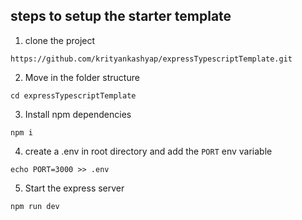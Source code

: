 ## steps to setup the starter template

1. clone the project
  
  ````````
  https://github.com/krityankashyap/expressTypescriptTemplate.git
  ````````

2. Move in the folder structure
```
cd expressTypescriptTemplate
```

3. Install npm dependencies
`````
npm i
`````

4. create a .env in root directory and add the `PORT` env variable
```
echo PORT=3000 >> .env
```

5. Start the express server
```
npm run dev
```

